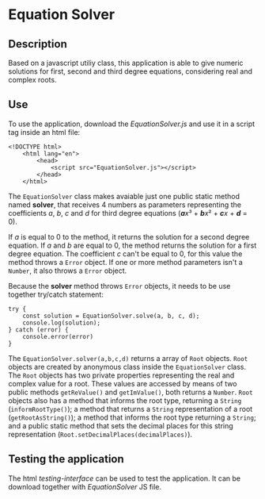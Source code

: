 # Equation Solver


## Description
Based on a javascript utiliy class, this application is able to give numeric solutions for first, second and third degree equations, considering real and complex roots.


## Use
To use the application, download the *EquationSolver.js* and use it in a script tag inside an html file:

    <!DOCTYPE html>
        <html lang="en">
            <head>
                <script src="EquationSolver.js"></script>
            </head>
        </html>

The `EquationSolver` class makes avaiable just one public static method named **solver**, that receives 4 numbers as parameters representing the coefficients *a*, *b*, *c* and *d* for third degree equations (***a****x*³ + ***b****x*² + ***c****x* + ***d*** = 0). 

If *a* is equal to 0 to the method, it returns the solution for a second degree equation. If *a* and *b* are equal to 0, the method returns the solution for a first degree equation. The coefficient *c* can't be equal to 0, for this value the method throws a `Error` object. If one or more method parameters isn't a `Number`, it also throws a `Error` object.

Because the **solver** method throws `Error` objects, it needs to be use together try/catch statement:

    try {
        const solution = EquationSolver.solve(a, b, c, d);
        console.log(solution);
    } catch (error) {
        console.error(error)
    }

The `EquationSolver.solver(a,b,c,d)` returns a array of `Root` objects. `Root` objects are created by anonymous class inside the `EquationSolver` class. The `Root` objects has two private properties representing the real and complex value for a root. These values are accessed by means of two public methods `getReValue()` and `getImValue()`, both returns a `Number`. `Root` objects also has a method that informs the root type, returning a `String` (`informRootType()`); a method that returns a `String` representation of a root (`getRootAsString()`); a method that informs the root type returning a `String`; and a public static method that sets the decimal places for this string representation (`Root.setDecimalPlaces(decimalPlaces)`).


## Testing the application

The html *testing-interface* can be used to test the application. It can be download together with *EquationSolver* JS file.
